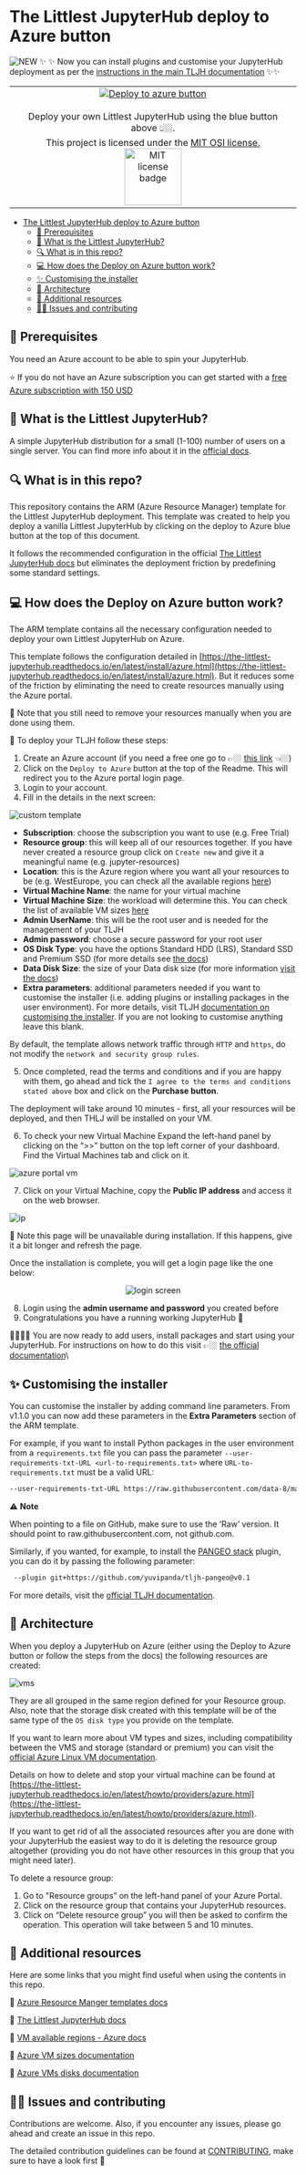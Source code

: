 # The Littlest JupyterHub deploy to Azure button

![NEW](https://img.shields.io/badge/-NEW-gray.svg?colorB=12CBC4) :sparkles: :sparkles: Now you can install plugins and customise your JupyterHub deployment as per the [instructions in the main TLJH documentation](http://tljh.jupyter.org/en/latest/topic/customizing-installer.html) :sparkles::sparkles:

<table>
 <tr>
 <td align='center' width='100%'>
 <a href="https://portal.azure.com/#create/Microsoft.Template/uri/https%3A%2F%2Fraw.githubusercontent.com%2Ftrallard%2FTLJH-azure-button%2Ffeature-plugins%2Fazuredeploy.json" target="_blank">
 <img src="http://azuredeploy.net/deploybutton.png" alt="Deploy to azure button"/>
 </a>
 </br>
 </br>
 Deploy your own Littlest JupyterHub using the blue button above 👆🏼.
 </td>
 </tr>
 <tr>
 <td align='center' width='100%'>
 This project is licensed under the <a href="https://opensource.org/licenses/MIT" target="_blank"> MIT OSI license. </a>
 <br>
 <a target="_blank" href='https://opensource.org/licenses/MIT'>
 <img src='https://img.shields.io/badge/License-MIT-gray.svg?colorA=2D2A56&colorB=7A76C2&style=flat' width='100' alt="MIT license badge"/>
 </a>
 </td>
 </tr>
</table>

- [The Littlest JupyterHub deploy to Azure button](#the-littlest-jupyterhub-deploy-to-azure-button)
  - [📝 Prerequisites](#%f0%9f%93%9d-prerequisites)
  - [:thinking: What is the Littlest JupyterHub?](#thinking-what-is-the-littlest-jupyterhub)
  - [🔍 What is in this repo?](#%f0%9f%94%8d-what-is-in-this-repo)
  - [💻 How does the Deploy on Azure button work?](#%f0%9f%92%bb-how-does-the-deploy-on-azure-button-work)
  - [✨ Customising the installer](#%e2%9c%a8-customising-the-installer)
  - [🚧 Architecture](#%f0%9f%9a%a7-architecture)
  - [:book: Additional resources](#book-additional-resources)
  - [🖖🏼 Issues and contributing](#%f0%9f%96%96%f0%9f%8f%bc-issues-and-contributing)

## 📝 Prerequisites

You need an Azure account to be able to spin your JupyterHub.

:star: If you do not have an Azure subscription you can get started with a [free Azure subscription with 150 USD](https://azure.microsoft.com/free/?WT.mc_id=TLJHbutton-github-taallard)

## :thinking: What is the Littlest JupyterHub?

A simple JupyterHub distribution for a small (1-100) number of users on a single server. You can find more info about it in the [official docs][TLJH-docs].

## 🔍 What is in this repo?

This repository contains the ARM (Azure Resource Manager) template for the Littlest JupyterHub deployment. This template was created to help you deploy a vanilla Littlest JupyterHub by clicking on the deploy to Azure blue button at the top of this document.

It follows the recommended configuration in the official [The Littlest JupyterHub docs][TLJH-docs] but eliminates the deployment friction by predefining some standard settings.

## 💻 How does the Deploy on Azure button work?

The ARM template contains all the necessary configuration needed to deploy your own Littlest JupyterHub on Azure.

This template follows the configuration detailed in [https://the-littlest-jupyterhub.readthedocs.io/en/latest/install/azure.html](https://the-littlest-jupyterhub.readthedocs.io/en/latest/install/azure.html). But it reduces some of the friction by eliminating the need to create resources manually using the Azure portal.

🚨 Note that you still need to remove your resources manually when you are done using them.

🚧 To deploy your TLJH follow these steps:

1. Create an Azure account (if you need a free one go to 👉🏼 [this link](https://azure.microsoft.com/free/?WT.mc_id=TLJHbutton-github-taallard) 👈🏼)
2. Click on the `Deploy to Azure` button at the top of the Readme. This will redirect you to the Azure portal login page.
3. Login to your account.
4. Fill in the details in the next screen:

![custom template](assets/Custom_deployment_-_Microsoft_Azure.png)

- **Subscription**: choose the subscription you want to use (e.g. Free Trial)
- **Resource group**: this will keep all of our resources together. If you have never created a resource group click on `Create new` and give it a meaningful name (e.g. jupyter-resources)
- **Location**: this is the Azure region where you want all your resources to be (e.g. WestEurope, you can check all the available regions [here](https://azure.microsoft.com/global-infrastructure/services/?products=virtual-machines&WT.mc_id=TLJHbutton-github-taallard))
- **Virtual Machine Name**: the name for your virtual machine
- **Virtual Machine Size**: the workload will determine this. You can check the list of available VM sizes [here](https://docs.microsoft.com/azure/virtual-machines/linux/sizes-general?WT.mc_id=TLJHbutton-github-taallard)
- **Admin UserName**: this will be the root user and is needed for the management of your TLJH
- **Admin password**: choose a secure password for your root user
- **OS Disk Type**: you have the options Standard HDD (LRS), Standard SSD and Premium SSD (for more details see [the docs](https://docs.microsoft.com/azure/virtual-machines/windows/disks-types?WT.mc_id=TLJHbutton-github-taallard))
- **Data Disk Size**: the size of your Data disk size (for more information [visit the docs](https://docs.microsoft.com/azure/virtual-machines/windows/disks-types?WT.mc_id=TLJHbutton-github-taallard))
- **Extra parameters**: additional parameters needed if you want to customise the installer (i.e. adding plugins or installing packages in the user environment). For more details, visit TLJH [documentation on customising the installer](http://tljh.jupyter.org/en/latest/topic/customizing-installer.html). If you are not looking to customise anything leave this blank.

By default, the template allows network traffic through `HTTP` and `https`, do not modify the `network and security group rules`.

5. Once completed, read the terms and conditions and if you are happy with them, go ahead and tick the `I agree to the terms and conditions stated above` box and click on the **Purchase button**.

The deployment will take around 10 minutes - first, all your resources will be deployed, and then THLJ will be installed on your VM.

6. To check your new Virtual Machine Expand the left-hand panel by clicking on the “>>” button on the top left corner of your dashboard. Find the Virtual Machines tab and click on it.

![azure portal vm](https://the-littlest-jupyterhub.readthedocs.io/en/latest/_images/azure-vms.png)

7. Click on your Virtual Machine, copy the **Public IP address** and access it on the web browser.

![ip](https://the-littlest-jupyterhub.readthedocs.io/en/latest/_images/ip-vm.png)

🚨 Note this page will be unavailable during installation. If this happens, give it a bit longer and refresh the page.

Once the installation is complete, you will get a login page like the one below:

<div align="center">
<img src="https://the-littlest-jupyterhub.readthedocs.io/en/latest/_images/first-login.png" alt="login screen"/>
</div>

8. Login using the **admin username and password** you created before
9. Congratulations you have a running working JupyterHub 🎉

👩🏿‍💻✨ You are now ready to add users, install packages and start using your JupyterHub. For instructions on how to do this visit 👉🏼 [the official documentation](https://the-littlest-jupyterhub.readthedocs.io/en/latest/install/azure.html#step-2-adding-more-users)\

## ✨ Customising the installer

You can customise the installer by adding command line parameters. From v1.1.0 you can now add these parameters in the **Extra Parameters** section of the ARM template.

For example, if you want to install Python packages in the user environment from a `requirements.txt` file you can pass the parameter `--user-requirements-txt-URL <url-to-requirements.txt>` where `URL-to-requirements.txt` must be a valid URL:

```sh
--user-requirements-txt-URL https://raw.githubusercontent.com/data-8/materials-sp18/master/requirements.txt
```

⚠️ **Note**

When pointing to a file on GitHub, make sure to use the ‘Raw’ version. It should point to raw.githubusercontent.com, not github.com.

Similarly, if you wanted, for example, to install the [PANGEO stack](https://github.com/yuvipanda/tljh-pangeo) plugin, you can do it by passing the following parameter:

```sh
 --plugin git+https://github.com/yuvipanda/tljh-pangeo@v0.1
```

For more details, visit the [official TLJH documentation](http://tljh.jupyter.org/en/latest/topic/customizing-installer.html).

## 🚧 Architecture
When you deploy a JupyterHub on Azure (either using the Deploy to Azure button or follow the steps from the docs) the following resources are created:

![vms](assets/schematic_hires.png)

They are all grouped in the same region defined for your Resource group.
Also, note that the storage disk created with this template will be of the same type of the `OS disk type` you provide on the template.

If you want to learn more about VM types and sizes, including compatibility between the VMS and storage (standard or premium) you can visit the [official Azure Linux VM documentation](https://docs.microsoft.com/azure/virtual-machines/linux/sizes?WT.mc_id=TLJHbutton-github-taallard).

Details on how to delete and stop your virtual machine can be found at [https://the-littlest-jupyterhub.readthedocs.io/en/latest/howto/providers/azure.html](https://the-littlest-jupyterhub.readthedocs.io/en/latest/howto/providers/azure.html).

If you want to get rid of all the associated resources after you are done with your JupyterHub the easiest way to do it is deleting the resource group altogether (providing you do not have other resources in this group that you might need later).

To delete a resource group:

1. Go to "Resource groups” on the left-hand panel of your Azure Portal.
2. Click on the resource group that contains your JupyterHub resources.
3. Click on “Delete resource group” you will then be asked to confirm the operation. This operation will take between 5 and 10 minutes.

## :book: Additional resources

Here are some links that you might find useful when using the contents in this repo.

:book: [Azure Resource Manger templates docs](https://docs.microsoft.com/azure/azure-resource-manager/template-deployment-overview?WT.mc_id=TLJHbutton-github-taallard)

:book: [The Littlest JupyterHub docs](https://the-littlest-jupyterhub.readthedocs.io/en/latest/index.html)

:book: [VM available regions - Azure docs](https://azure.microsoft.com/global-infrastructure/services/?products=virtual-machines&WT.mc_id=TLJHbutton-github-taallard)

:book: [Azure VM sizes documentation](https://docs.microsoft.com/azure/virtual-machines/linux/sizes-general?WT.mc_id=TLJHbutton-github-taallard)

:book: [Azure VMs disks documentation](https://docs.microsoft.com/azure/virtual-machines/windows/disks-types?WT.mc_id=TLJHbutton-github-taallard)

## 🖖🏼 Issues and contributing

Contributions are welcome. Also, if you encounter any issues, please go ahead and create an issue in this repo.

The detailed contribution guidelines can be found at [CONTRIBUTING](./CONTRIBUTING.md), make sure to have a look first :eyes:

<!-- Links -->

[TLJH-docs]: https://the-littlest-jupyterhub.readthedocs.io/en/latest/index.html
